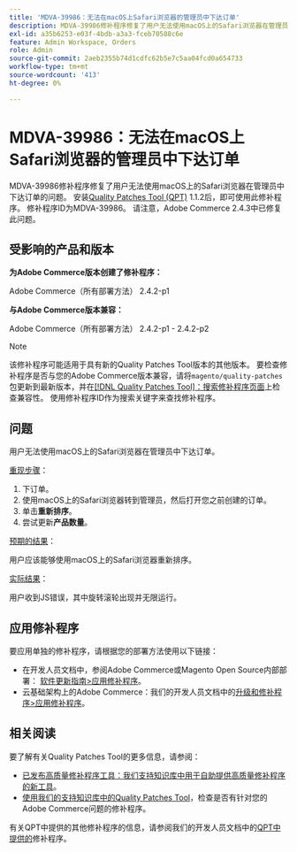 ```yaml
---
title: 'MDVA-39986：无法在macOS上Safari浏览器的管理员中下达订单'
description: MDVA-39986修补程序修复了用户无法使用macOS上的Safari浏览器在管理员中下达订单的问题。 安装[Quality Patches Tool (QPT)](https://experienceleague.adobe.com/en/docs/commerce-operations/upgrade-guide/patches/overview) 1.1.2后，即可使用此修补程序。 修补程序ID为MDVA-39986。 请注意，Adobe Commerce 2.4.3中已修复此问题。
exl-id: a35b6253-e03f-4bdb-a3a3-fceb70588c6e
feature: Admin Workspace, Orders
role: Admin
source-git-commit: 2aeb2355b74d1cdfc62b5e7c5aa04fcd0a654733
workflow-type: tm+mt
source-wordcount: '413'
ht-degree: 0%

---
```


# MDVA-39986：无法在macOS上Safari浏览器的管理员中下达订单

MDVA-39986修补程序修复了用户无法使用macOS上的Safari浏览器在管理员中下达订单的问题。 安装[Quality Patches Tool (QPT)](https://experienceleague.adobe.com/en/docs/commerce-operations/upgrade-guide/patches/overview) 1.1.2后，即可使用此修补程序。 修补程序ID为MDVA-39986。 请注意，Adobe Commerce 2.4.3中已修复此问题。

## 受影响的产品和版本

**为Adobe Commerce版本创建了修补程序：**

Adobe Commerce（所有部署方法） 2.4.2-p1

**与Adobe Commerce版本兼容：**

Adobe Commerce（所有部署方法） 2.4.2-p1 - 2.4.2-p2

>[!NOTE]
>
>该修补程序可能适用于具有新的Quality Patches Tool版本的其他版本。 要检查修补程序是否与您的Adobe Commerce版本兼容，请将`magento/quality-patches`包更新到最新版本，并在[[!DNL Quality Patches Tool]：搜索修补程序页面](https://experienceleague.adobe.com/tools/commerce-quality-patches/index.html)上检查兼容性。 使用修补程序ID作为搜索关键字来查找修补程序。

## 问题

用户无法使用macOS上的Safari浏览器在管理员中下达订单。

<u>重现步骤</u>：

1. 下订单。
1. 使用macOS上的Safari浏览器转到管理员，然后打开您之前创建的订单。
1. 单击&#x200B;**重新排序**。
1. 尝试更新&#x200B;**产品数量**。

<u>预期的结果</u>：

用户应该能够使用macOS上的Safari浏览器重新排序。

<u>实际结果</u>：

用户收到JS错误，其中旋转滚轮出现并无限运行。

## 应用修补程序

要应用单独的修补程序，请根据您的部署方法使用以下链接：

* 在开发人员文档中，参阅Adobe Commerce或Magento Open Source内部部署： [软件更新指南>应用修补程序](https://experienceleague.adobe.com/en/docs/commerce-operations/tools/quality-patches-tool/usage)。
* 云基础架构上的Adobe Commerce：我们的开发人员文档中的[升级和修补程序>应用修补程序](https://experienceleague.adobe.com/en/docs/commerce-cloud-service/user-guide/develop/upgrade/apply-patches)。

## 相关阅读

要了解有关Quality Patches Tool的更多信息，请参阅：

* [已发布高质量修补程序工具：我们支持知识库中用于自助提供高质量修补程序的新工具](/help/announcements/adobe-commerce-announcements/magento-quality-patches-released-new-tool-to-self-serve-quality-patches.md)。
* [使用我们的支持知识库中的Quality Patches Tool](/help/support-tools/patches-available-in-qpt-tool/check-patch-for-magento-issue-with-magento-quality-patches.md)，检查是否有针对您的Adobe Commerce问题的修补程序。

有关QPT中提供的其他修补程序的信息，请参阅我们的开发人员文档中的[QPT中提供的](https://experienceleague.adobe.com/tools/commerce-quality-patches/index.html)修补程序。
